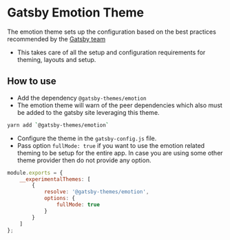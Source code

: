 # Gatsby Emotion Theme

The emotion theme sets up the configuration based on the best practices recommended by the [Gatsby team](https://www.gatsbyjs.org/docs/emotion/)

- This takes care of all the setup and configuration requirements for theming, layouts and setup.

## How to use

- Add the dependency `@gatsby-themes/emotion`
- The emotion theme will warn of the peer dependencies which also must be added to the gatsby site leveraging this theme.

```bash
yarn add `@gatsby-themes/emotion`
```

- Configure the theme in the `gatsby-config.js` file.
- Pass option `fullMode: true` if you want to use the emotion related theming to be setup for the entire app. In case you are using some other theme provider then do not provide any option.

```javascript
module.exports = {
	__experimentalThemes: [
		{
			resolve: '@gatsby-themes/emotion',
			options: {
				fullMode: true
			}
		}
	]
};
```
